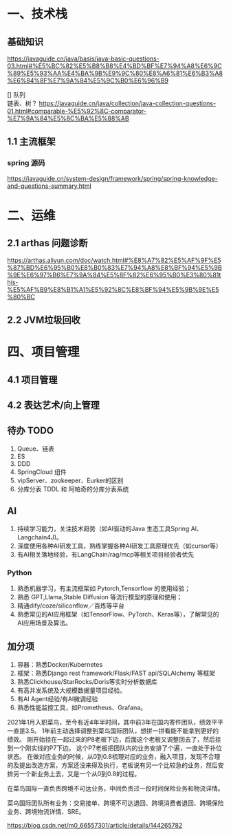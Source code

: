 
# 一、技术栈

## 基础知识 
https://javaguide.cn/java/basis/java-basic-questions-03.html#%E5%BC%82%E5%B8%B8%E4%BD%BF%E7%94%A8%E6%9C%89%E5%93%AA%E4%BA%9B%E9%9C%80%E8%A6%81%E6%B3%A8%E6%84%8F%E7%9A%84%E5%9C%B0%E6%96%B9

[] 队列    
链表、树？
https://javaguide.cn/java/collection/java-collection-questions-01.html#comparable-%E5%92%8C-comparator-%E7%9A%84%E5%8C%BA%E5%88%AB

## 1.1 主流框架

### spring 源码
https://javaguide.cn/system-design/framework/spring/spring-knowledge-and-questions-summary.html


# 二、运维

## 2.1 arthas 问题诊断
https://arthas.aliyun.com/doc/watch.html#%E8%A7%82%E5%AF%9F%E5%87%BD%E6%95%B0%E8%B0%83%E7%94%A8%E8%BF%94%E5%9B%9E%E6%97%B6%E7%9A%84%E5%8F%82%E6%95%B0%E3%80%81this-%E5%AF%B9%E8%B1%A1%E5%92%8C%E8%BF%94%E5%9B%9E%E5%80%BC


## 2.2 JVM垃圾回收


# 四、项目管理

## 4.1 项目管理 

## 4.2 表达艺术/向上管理


## 待办 TODO 
1. Queue、链表  
3. ES
4. DDD
5. SpringCloud 组件
6. vipServer、zookeeper、Eurker的区别
7. 分库分表 TDDL 和 阿帕奇的分库分表系统


## AI
1. 持续学习能力，关注技术趋势（如AI驱动的Java 生态工具Spring Al、Langchain4J)。
2. 深度使用各种AI研发工具，熟练掌握各种AI研发工具原理优先（如cursor等）
3. 有AI相关落地经验，有LangChain/rag/mcp等相关项目经验者优先

### Python
1. 熟悉机器学习，有主流框架如 Pytorch,Tensorflow 的使用经验；
2. 熟悉 GPT,Llama,Stable Diffusion 等流行模型的原理和使用；
3. 精通dify/coze/siliconflow／百炼等平台
4. 熟悉常见的AI应用框架（如TensorFlow、PyTorch、Keras等），了解常见的AI应用场景及算法。


## 加分项
1. 容器：熟悉Docker/Kubernetes
2. 框架：熟悉Django rest framework/Flask/FAST api/SQLAlchemy 等框架
3. 熟悉Clickhouse/StarRocks/Doris等实时分析数据库
4. 有高并发系统及大规模数据量项目经验。
5. 有AI Agent经验/有AI微调经验
6. 熟悉性能监控工具，如Prometheus、Grafana。

2021年1月入职菜鸟，至今有近4年半时间，其中前3年在国内寄件团队，绩效平平一直是3.5。
1年前主动选择调整到菜鸟国际团队，想拼一拼看能不能拿到更好的绩效。
刚开始挂在一起过来的P8老板下边，后面这个老板又调整回去了，然后挂到一个刚实线的P7下边。
这个P7老板把团队内的业务安排了个遍，一直处于补位状态。
在做对应业务的时候，从0到0.8梳理对应的业务，融入项目，发现不合理的及提出改造方案，方案还没来得及执行，老板说有另一个比较急的业务，然后安排另一个新业务上去，又是一个从0到0.8的过程。

在菜鸟国际一直负责跨境不可达业务，中间负责过一段时间保险业务和物流详情。


菜鸟国际团队所有业务：交易接单、跨境不可达退回、跨境消费者退回、跨境保险业务、跨境物流详情、SRE。


https://blog.csdn.net/m0_66557301/article/details/144265782